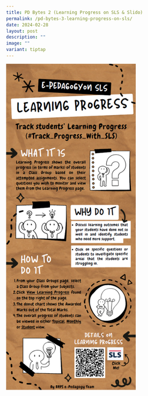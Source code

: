 ```yaml
---
title: PD Bytes 2 (Learning Progress on SLS & Slido)
permalink: /pd-bytes-3-learning-progress-on-sls/
date: 2024-02-28
layout: post
description: ""
image: ""
variant: tiptap
---
```

<p></p>
<div class="isomer-image-wrapper">
<img style="width: 70%;" height="auto" width="100%" alt="" src="/images/2024 Photos/PD Bytes/E_Ped_1.png">
</div>
<p></p>